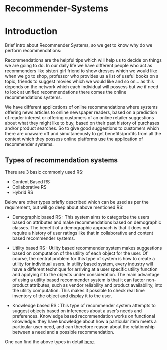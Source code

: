 # Recommender-Systems

# Introduction

Brief intro about Recommender Systems, so we get to know why do we perform recommendations:

Recommendations are the helpful tips which will help us to decide on things we are going to do. In our daily life we have different people who act as recommenders like sister/ girl friend to show dresses which we would like when we go to shop, professor who provides us a list of useful books on a topic, friends to suggest movies which we would like and so on... as this depends on the network which each individual will possess but we if need to look at unified recommendations there comes the online recommendations systems.

We have different applications of online recommendations where systems offering news articles to online newspaper readers, based on a prediction of reader interest or offering customers of an online retailer suggestions about what they might like to buy, based on their past history of purchases and/or product searches. So to give good suggestions to customers which there are unaware off and simultaneously to get benefits/profits from all the content which they possess online platforms use the application of recommender systems.

## Types of recommendation systems

There are 3 basic commonly used RS:
* Content Based RS
* Collaborative RS
* Hybrid RS

Below are other types briefly described which can be used as per the requirement, but will go deep about above mentioned RS: 
* Demographic based RS : This system aims to categorize the users based on attributes and make recommendations based on demographic classes. The benefit of a demographic approach is that it does not require a history of user ratings like that in collaborative and content based recommender systems.

* Utility based RS : Utility based recommender system makes suggestions based on computation of the utility of each object for the user. Of course, the central problem for this type of system is how to create a utility for individual users. In utility based system, every industry will have a different technique for arriving at a user specific utility function and applying it to the objects under consideration. The main advantage of using a utility based recommender system is that it can factor non-product attributes, such as vendor reliability and product availability, into the utility computation. This makes it possible to check real time inventory of the object and display it to the user.

* Knowledge based RS : This type of recommender system attempts to suggest objects based on inferences about a user’s needs and preferences. Knowledge based recommendation works on functional knowledge: they have knowledge about how a particular item meets a particular user need, and can therefore reason about the relationship between a need and a possible recommendation.

One can find the above types in detail [here](https://www.bluepiit.com/blog/classifying-recommender-systems/#:~:text=There%20are%20majorly%20six%20types,system%20and%20Hybrid%20recommender%20system.).

